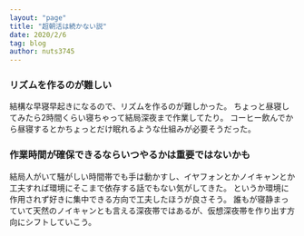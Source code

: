 ```yaml
---
layout: "page"
title: "超朝活は続かない説"
date: 2020/2/6
tag: blog
author: nuts3745
---
```

### リズムを作るのが難しい
結構な早寝早起きになるので、リズムを作るのが難しかった。
ちょっと昼寝してみたら2時間くらい寝ちゃって結局深夜まで作業してたり。
コーヒー飲んでから昼寝するとかちょっとだけ眠れるような仕組みが必要そうだった。

### 作業時間が確保できるならいつやるかは重要ではないかも
結局人がいて騒がしい時間帯でも手は動かすし、イヤフォンとかノイキャンとか工夫すれば環境にそこまで依存する話でもない気がしてきた。
というか環境に作用されず好きに集中できる方向で工夫したほうが良さそう。
誰もが寝静まっていて天然のノイキャンとも言える深夜帯ではあるが、仮想深夜帯を作り出す方向にシフトしていこう。